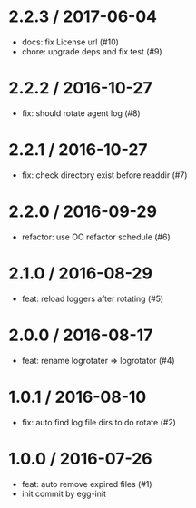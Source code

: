 
2.2.3 / 2017-06-04
==================

  * docs: fix License url (#10)
  * chore: upgrade deps and fix test (#9)

2.2.2 / 2016-10-27
==================

  * fix: should rotate agent log (#8)

2.2.1 / 2016-10-27
==================

  * fix: check directory exist before readdir (#7)

2.2.0 / 2016-09-29
==================

  * refactor: use OO refactor schedule (#6)

2.1.0 / 2016-08-29
==================

  * feat: reload loggers after rotating (#5)

2.0.0 / 2016-08-17
==================

  * feat: rename logrotater => logrotator (#4)

1.0.1 / 2016-08-10
==================

  * fix: auto find log file dirs to do rotate (#2)

1.0.0 / 2016-07-26
==================

  * feat: auto remove expired files (#1)
  * init commit by egg-init
